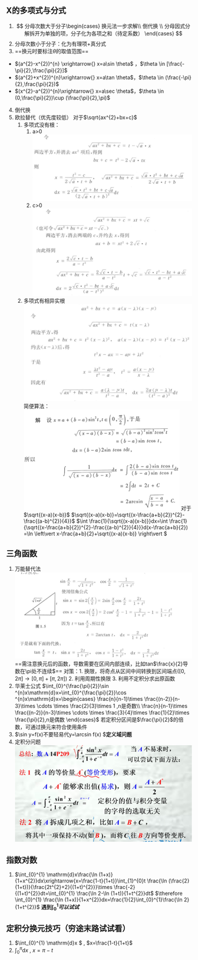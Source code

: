 ## X的多项式与分式
1. $$
分母次数大于分子\begin{cases}
   换元法一步求解\\ 倒代换 \\  分母因式分解拆开为单独的项，分子化为各项之和（待定系数）
\end{cases}
$$
2. 分母次数小于分子：化为有理项+真分式
3. ==换元时要标注$\theta$的取值范围==
* $(a^{2}-x^{2})^{n} \xrightarrow{} x=a\sin \theta$ ，$\theta \in [\frac{-\pi}{2},\frac{\pi}{2}]$
* $(a^{2}+x^{2})^{n}\xrightarrow{} x=a\tan \theta$，$\theta \in (\frac{-\pi}{2},\frac{\pi}{2})$
* $(x^{2}-a^{2})^{n}\xrightarrow{} x=a\sec \theta$，$\theta \in (0,\frac{\pi}{2})\cup (\frac{\pi}{2},\pi)$
4. 倒代换
5. 欧拉替代（优先度较低）
   对于$\sqrt{ax^{2}+bx+c}$
    1. 多项式没有根：
        1. a>0
        ![](images/2022-11-28-22-21-37.png)
        2. c>0
        ![](images/2022-11-28-22-22-10.png)
    2. 多项式有相异实根
        ![](images/2022-11-28-22-23-37.png)
简便算法：
![](images/2022-11-29-21-33-07.png)
对于$\sqrt{(x-a)(x-b)}$
$\sqrt{(x-a)(x-b)}=\sqrt{(x-\frac{a+b}{2})^{2}-\frac{(a-b)^{2}}{4}}$
$\int \frac{1}{\sqrt{(x-a)(x-b)}}dx=\int \frac{1}{\sqrt{(x-\frac{a+b}{2})^{2}-\frac{(a-b)^{2}}{4}}}d(x-\frac{a+b}{2}) =\ln \left\vert x-\frac{a+b}{2}+\sqrt{(x-a)(x-b)} \right\vert $



## 三角函数
1. 万能替代法
   ![](images/2022-11-28-22-19-06.png)
   ==需注意换元后的函数，导数需要在区间内部连续，比如tan$\frac{x}{2}导数在\pi处不连续$==
   对策：1. 换限，将奇点从区间中间转换到区间端点$([0,2\pi]\rightarrow[0,\pi]+[\pi,2\pi])$
   2. 利用周期性换限
   3. 利用不定积分求出原函数
2. 华莱士公式
   $\int_{0}^{\frac{\pi}{2}}\sin ^{n}x\mathrm{d}x=\int_{0}^{\frac{\pi}{2}}\cos ^{n}x\mathrm{d}x=\begin{cases}
    \frac{n}{n-1}\times \frac{(n-2)}{n-3}\times \cdots \times \frac{2}{3}\times 1 ,n是奇数\\ \frac{n}{n-1}\times  \frac{(n-2)}{n-3}\times \cdots \times \frac{3}{4}\times \frac{1}{2}\times \frac{\pi}{2},n是偶数
   \end{cases}$
   若定积分区间是$\frac{\pi}{2}$的倍数，可通过换元来符合使用条件
3. $\sin y=f(x)不要轻易代y=\arcsin f(x) $**定义域问题**
4. 定积分问题![](images/2022-12-16-11-15-29.png)
## 指数对数

1. $\int_{0}^{1}  \mathrm{d}x\frac{\ln (1+x)}{1+x^{2}}dx\xrightarrow{x=\frac{1-t}{1+t}}\int_{1}^{0}t \frac{\ln (\frac{2}{1+t})}{\frac{2t^{2}+2}{(1+t)^{2}}}\times \frac{-2}{(1+t)^{2}}dt=\int_{0}^{1} \frac{\ln 2-\ln (1+t)}{1+t^{2}}dt$
   $\therefore \int_{0}^{1} \frac{\ln (1+x)}{1+x^{2}}dx=\frac{1}{2}\int_{0}^{1}\frac{\ln 2}{1+t^{2}}$
  **遇到$\int_{0}^{1}可以试试$**

  ## 定积分换元技巧（穷途末路试试看）
  1. $\int_{0}^{1}  \mathrm{d}x $ , $x=\frac{1-t}{1+t}$
  2. $\int_{0}^{\pi}  \mathrm{d}x$ , $x=\pi -t$